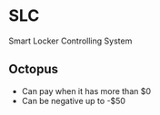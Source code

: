 # SLC
Smart Locker Controlling System

## Octopus
- Can pay when it has more than $0
- Can be  negative up to -$50